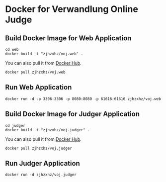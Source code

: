 # Docker for Verwandlung Online Judge

## Build Docker Image for Web Application

```
cd web
docker build -t "zjhzxhz/voj.web" .
```

You can also pull it from [Docker Hub](https://hub.docker.com/r/zjhzxhz/voj.web/).

```
docker pull zjhzxhz/voj.web
```

## Run Web Application

```
docker run -d -p 3306:3306 -p 8080:8080 -p 61616:61616 zjhzxhz/voj.web
```

## Build Docker Image for Judger Application

```
cd judger
docker build -t "zjhzxhz/voj.judger" .
```

You can also pull it from [Docker Hub](https://hub.docker.com/r/zjhzxhz/voj.judger/).

```
docker pull zjhzxhz/voj.judger
```

## Run Judger Application

```
docker run -d zjhzxhz/voj.judger
```
